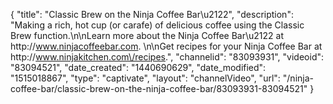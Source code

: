 {
    "title": "Classic Brew on the Ninja Coffee Bar\u2122",
    "description": "Making a rich, hot cup (or carafe) of delicious coffee using the Classic Brew function.\n\nLearn more about the Ninja Coffee Bar\u2122 at http:\/\/www.ninjacoffeebar.com. \n\nGet recipes for your Ninja Coffee Bar at http:\/\/www.ninjakitchen.com\/recipes.",
    "channelid": "83093931",
    "videoid": "83094521",
    "date_created": "1440690629",
    "date_modified": "1515018867",
    "type": "captivate",
    "layout": "channelVideo",
    "url": "\/ninja-coffee-bar\/classic-brew-on-the-ninja-coffee-bar\/83093931-83094521"
}